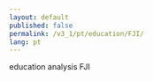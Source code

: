 ```yaml
---
layout: default
published: false
permalink: /v3_1/pt/education/FJI/
lang: pt
---
```


education analysis FJI
